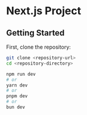 # Next.js Project

## Getting Started

First, clone the repository:

```bash
git clone <repository-url>
cd <repository-directory>

npm run dev
# or
yarn dev
# or
pnpm dev
# or
bun dev